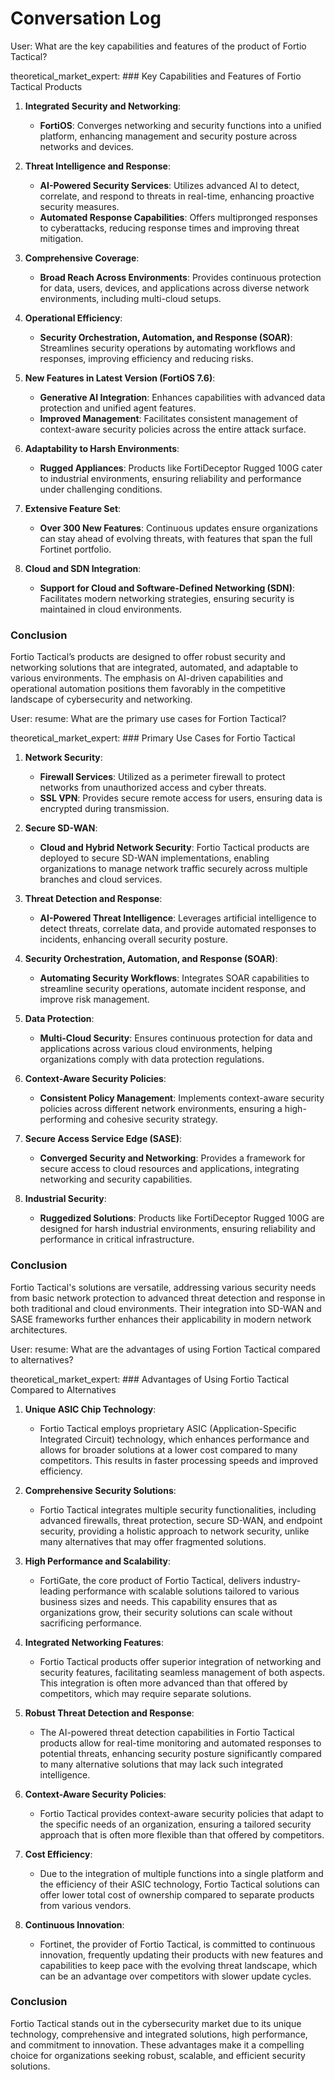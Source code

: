 # Conversation Log

User: What are the key capabilities and features of the product of Fortio Tactical?

theoretical_market_expert: ### Key Capabilities and Features of Fortio Tactical Products

1. **Integrated Security and Networking**:
   - **FortiOS**: Converges networking and security functions into a unified platform, enhancing management and security posture across networks and devices.

2. **Threat Intelligence and Response**:
   - **AI-Powered Security Services**: Utilizes advanced AI to detect, correlate, and respond to threats in real-time, enhancing proactive security measures.
   - **Automated Response Capabilities**: Offers multipronged responses to cyberattacks, reducing response times and improving threat mitigation.

3. **Comprehensive Coverage**:
   - **Broad Reach Across Environments**: Provides continuous protection for data, users, devices, and applications across diverse network environments, including multi-cloud setups.

4. **Operational Efficiency**:
   - **Security Orchestration, Automation, and Response (SOAR)**: Streamlines security operations by automating workflows and responses, improving efficiency and reducing risks.

5. **New Features in Latest Version (FortiOS 7.6)**:
   - **Generative AI Integration**: Enhances capabilities with advanced data protection and unified agent features.
   - **Improved Management**: Facilitates consistent management of context-aware security policies across the entire attack surface.

6. **Adaptability to Harsh Environments**:
   - **Rugged Appliances**: Products like FortiDeceptor Rugged 100G cater to industrial environments, ensuring reliability and performance under challenging conditions.

7. **Extensive Feature Set**:
   - **Over 300 New Features**: Continuous updates ensure organizations can stay ahead of evolving threats, with features that span the full Fortinet portfolio.

8. **Cloud and SDN Integration**:
   - **Support for Cloud and Software-Defined Networking (SDN)**: Facilitates modern networking strategies, ensuring security is maintained in cloud environments.

### Conclusion
Fortio Tactical’s products are designed to offer robust security and networking solutions that are integrated, automated, and adaptable to various environments. The emphasis on AI-driven capabilities and operational automation positions them favorably in the competitive landscape of cybersecurity and networking.

User: resume: What are the primary use cases for Fortion Tactical?

theoretical_market_expert: ### Primary Use Cases for Fortio Tactical

1. **Network Security**:
   - **Firewall Services**: Utilized as a perimeter firewall to protect networks from unauthorized access and cyber threats.
   - **SSL VPN**: Provides secure remote access for users, ensuring data is encrypted during transmission.

2. **Secure SD-WAN**:
   - **Cloud and Hybrid Network Security**: Fortio Tactical products are deployed to secure SD-WAN implementations, enabling organizations to manage network traffic securely across multiple branches and cloud services.

3. **Threat Detection and Response**:
   - **AI-Powered Threat Intelligence**: Leverages artificial intelligence to detect threats, correlate data, and provide automated responses to incidents, enhancing overall security posture.

4. **Security Orchestration, Automation, and Response (SOAR)**:
   - **Automating Security Workflows**: Integrates SOAR capabilities to streamline security operations, automate incident response, and improve risk management.

5. **Data Protection**:
   - **Multi-Cloud Security**: Ensures continuous protection for data and applications across various cloud environments, helping organizations comply with data protection regulations.

6. **Context-Aware Security Policies**:
   - **Consistent Policy Management**: Implements context-aware security policies across different network environments, ensuring a high-performing and cohesive security strategy.

7. **Secure Access Service Edge (SASE)**:
   - **Converged Security and Networking**: Provides a framework for secure access to cloud resources and applications, integrating networking and security capabilities.

8. **Industrial Security**:
   - **Ruggedized Solutions**: Products like FortiDeceptor Rugged 100G are designed for harsh industrial environments, ensuring reliability and performance in critical infrastructure.

### Conclusion
Fortio Tactical's solutions are versatile, addressing various security needs from basic network protection to advanced threat detection and response in both traditional and cloud environments. Their integration into SD-WAN and SASE frameworks further enhances their applicability in modern network architectures.

User: resume: What are the advantages of using Fortion Tactical compared to alternatives?

theoretical_market_expert: ### Advantages of Using Fortio Tactical Compared to Alternatives

1. **Unique ASIC Chip Technology**:
   - Fortio Tactical employs proprietary ASIC (Application-Specific Integrated Circuit) technology, which enhances performance and allows for broader solutions at a lower cost compared to many competitors. This results in faster processing speeds and improved efficiency.

2. **Comprehensive Security Solutions**:
   - Fortio Tactical integrates multiple security functionalities, including advanced firewalls, threat protection, secure SD-WAN, and endpoint security, providing a holistic approach to network security, unlike many alternatives that may offer fragmented solutions.

3. **High Performance and Scalability**:
   - FortiGate, the core product of Fortio Tactical, delivers industry-leading performance with scalable solutions tailored to various business sizes and needs. This capability ensures that as organizations grow, their security solutions can scale without sacrificing performance.

4. **Integrated Networking Features**:
   - Fortio Tactical products offer superior integration of networking and security features, facilitating seamless management of both aspects. This integration is often more advanced than that offered by competitors, which may require separate solutions.

5. **Robust Threat Detection and Response**:
   - The AI-powered threat detection capabilities in Fortio Tactical products allow for real-time monitoring and automated responses to potential threats, enhancing security posture significantly compared to many alternative solutions that may lack such integrated intelligence.

6. **Context-Aware Security Policies**:
   - Fortio Tactical provides context-aware security policies that adapt to the specific needs of an organization, ensuring a tailored security approach that is often more flexible than that offered by competitors.

7. **Cost Efficiency**:
   - Due to the integration of multiple functions into a single platform and the efficiency of their ASIC technology, Fortio Tactical solutions can offer lower total cost of ownership compared to separate products from various vendors.

8. **Continuous Innovation**:
   - Fortinet, the provider of Fortio Tactical, is committed to continuous innovation, frequently updating their products with new features and capabilities to keep pace with the evolving threat landscape, which can be an advantage over competitors with slower update cycles.

### Conclusion
Fortio Tactical stands out in the cybersecurity market due to its unique technology, comprehensive and integrated solutions, high performance, and commitment to innovation. These advantages make it a compelling choice for organizations seeking robust, scalable, and efficient security solutions.

